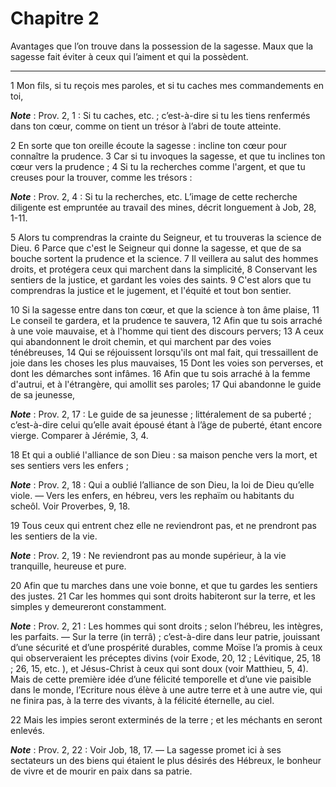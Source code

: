 # Chapitre 2

Avantages que l’on trouve dans la possession de la sagesse.
Maux que la sagesse fait éviter à ceux qui l’aiment et qui la possèdent.

***

1 Mon fils, si tu reçois mes paroles, et si tu caches mes commandements en toi,

***Note*** :  Prov. 2, 1 : Si tu caches, etc. ; c’est-à-dire si tu les tiens renfermés dans ton cœur, comme on tient un trésor à l’abri de toute atteinte.

2 En sorte que ton oreille écoute la sagesse : incline ton cœur pour connaître la prudence. 3 Car si tu invoques la sagesse, et que tu inclines ton cœur vers la prudence ; 4 Si tu la recherches comme l'argent, et que tu creuses pour la trouver, comme les trésors :

***Note*** :  Prov. 2, 4 : Si tu la recherches, etc. L’image de cette recherche diligente est empruntée au travail des mines, décrit longuement à Job, 28, 1-11.

5 Alors tu comprendras la crainte du Seigneur, et tu trouveras la science de Dieu. 6 Parce que c'est le Seigneur qui donne la sagesse, et que de sa bouche sortent la prudence et la science. 7 Il veillera au salut des hommes droits, et protégera ceux qui marchent dans la simplicité, 8 Conservant les sentiers de la justice, et gardant les voies des saints. 9 C'est alors que tu comprendras la justice et le jugement, et l'équité et tout bon sentier.


10 Si la sagesse entre dans ton cœur, et que la science à ton âme plaise, 11 Le conseil te gardera, et la prudence te sauvera, 12 Afin que tu sois arraché à une voie mauvaise, et à l'homme qui tient des discours pervers; 13 A ceux qui abandonnent le droit chemin, et qui marchent par des voies ténébreuses, 14 Qui se réjouissent lorsqu'ils ont mal fait, qui tressaillent de joie dans les choses les plus mauvaises, 15 Dont les voies son perverses, et dont les démarches sont infâmes. 16 Afin que tu sois arraché à la femme d'autrui, et à l'étrangère, qui amollit ses paroles; 17 Qui abandonne le guide de sa jeunesse,

***Note*** :  Prov. 2, 17 : Le guide de sa jeunesse ; littéralement de sa puberté ; c’est-à-dire celui qu’elle avait épousé étant à l’âge de puberté, étant encore vierge. Comparer à Jérémie, 3, 4.

18 Et qui a oublié l'alliance de son Dieu : sa maison penche vers la mort, et ses sentiers vers les enfers ;

***Note*** :  Prov. 2, 18 : Qui a oublié l’alliance de son Dieu, la loi de Dieu qu’elle viole. ― Vers les enfers, en hébreu, vers les rephaïm ou habitants du scheôl. Voir Proverbes, 9, 18.

19 Tous ceux qui entrent chez elle ne reviendront pas, et ne prendront pas les sentiers de la vie.

***Note*** :  Prov. 2, 19 : Ne reviendront pas au monde supérieur, à la vie tranquille, heureuse et pure.


20 Afin que tu marches dans une voie bonne, et que tu gardes les sentiers des justes. 21 Car les hommes qui sont droits habiteront sur la terre, et les simples y demeureront constamment.

***Note*** :  Prov. 2, 21 : Les hommes qui sont droits ; selon l’hébreu, les intègres, les parfaits. ― Sur la terre (in terrâ) ; c’est-à-dire dans leur patrie, jouissant d’une sécurité et d’une prospérité durables, comme Moïse l’a promis à ceux qui observeraient les préceptes divins (voir Exode, 20, 12 ; Lévitique, 25, 18 ; 26, 15, etc. ), et Jésus-Christ à ceux qui sont doux (voir Matthieu, 5, 4). Mais de cette première idée d’une félicité temporelle et d’une vie paisible dans le monde, l’Ecriture nous élève à une autre terre et à une autre vie, qui ne finira pas, à la terre des vivants, à la félicité éternelle, au ciel.

22 Mais les impies seront exterminés de la terre ; et les méchants en seront enlevés.

***Note*** :  Prov. 2, 22 : Voir Job, 18, 17. ― La sagesse promet ici à ses sectateurs un des biens qui étaient le plus désirés des Hébreux, le bonheur de vivre et de mourir en paix dans sa patrie.

